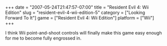 +++
date = "2007-05-24T21:47:57-07:00"
title = "Resident Evil 4: Wii Edition"
slug = "resident-evil-4-wii-edition-5"
category = ["Looking Forward To It"]
game = ["Resident Evil 4: Wii Edition"]
platform = ["Wii"]
+++

I think Wii point-and-shoot controls will finally make this game easy enough for me to become fully engrossed in.